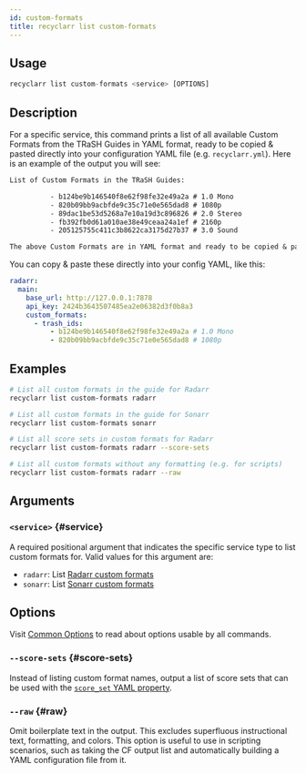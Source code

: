 ```yaml
---
id: custom-formats
title: recyclarr list custom-formats
---
```


## Usage

```js
recyclarr list custom-formats <service> [OPTIONS]
```

## Description

For a specific service, this command prints a list of all available Custom Formats from the TRaSH
Guides in YAML format, ready to be copied & pasted directly into your configuration YAML file (e.g.
`recyclarr.yml`). Here is an example of the output you will see:

```txt
List of Custom Formats in the TRaSH Guides:

          - b124be9b146540f8e62f98fe32e49a2a # 1.0 Mono
          - 820b09bb9acbfde9c35c71e0e565dad8 # 1080p
          - 89dac1be53d5268a7e10a19d3c896826 # 2.0 Stereo
          - fb392fb0d61a010ae38e49ceaa24a1ef # 2160p
          - 205125755c411c3b8622ca3175d27b37 # 3.0 Sound

The above Custom Formats are in YAML format and ready to be copied & pasted under the `trash_ids:` property.
```

You can copy & paste these directly into your config YAML, like this:

```yml
radarr:
  main:
    base_url: http://127.0.0.1:7878
    api_key: 2424b3643507485ea2e06382d3f0b8a3
    custom_formats:
      - trash_ids:
          - b124be9b146540f8e62f98fe32e49a2a # 1.0 Mono
          - 820b09bb9acbfde9c35c71e0e565dad8 # 1080p
```

## Examples

```bash
# List all custom formats in the guide for Radarr
recyclarr list custom-formats radarr

# List all custom formats in the guide for Sonarr
recyclarr list custom-formats sonarr

# List all score sets in custom formats for Radarr
recyclarr list custom-formats radarr --score-sets

# List all custom formats without any formatting (e.g. for scripts)
recyclarr list custom-formats radarr --raw
```

## Arguments

### `<service>` {#service}

A required positional argument that indicates the specific service type to list custom formats for.
Valid values for this argument are:

- `radarr`: List [Radarr custom formats][radarrcfs]
- `sonarr`: List [Sonarr custom formats][sonarrcfs]

[radarrcfs]: https://trash-guides.info/Radarr/Radarr-collection-of-custom-formats/
[sonarrcfs]: https://trash-guides.info/Sonarr/sonarr-collection-of-custom-formats/

## Options

Visit [Common Options](../common.md) to read about options usable by all commands.

### `--score-sets` {#score-sets}

Instead of listing custom format names, output a list of score sets that can be used with the
[`score_set` YAML property][scoresetyaml].

[scoresetyaml]: /yaml/config-yml-reference.md#qp-score-set

### `--raw` {#raw}

Omit boilerplate text in the output. This excludes superfluous instructional text, formatting, and
colors. This option is useful to use in scripting scenarios, such as taking the CF output list and
automatically building a YAML configuration file from it.
